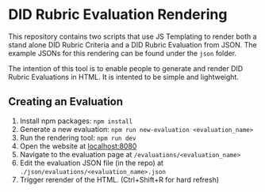# DID Rubric Evaluation Rendering

This repository contains two scripts that use JS Templating to render both a stand alone DID Rubric Criteria and a DID Rubric Evaluation from JSON. The example JSONs for this rendering can be found under the `json` folder.

The intention of this tool is to enable people to generate and render DID Rubric Evaluations in HTML. It is intented to be simple and lightweight. 

## Creating an Evaluation

1. Install npm packages: `npm install`
2. Generate a new evaluation: `npm run new-evaluation <evaluation_name>` 
3. Run the rendering tool: `npm run dev`
4. Open the website at [localhost:8080](http://localhost:8080)
5. Navigate to the evaluation page at `/evaluations/<evaluation_name>`
6. Edit the evaluation JSON file (in the repo) at `./json/evaluations/<evaluation_name>.json`
7. Trigger rerender of the HTML. (Ctrl+Shift+R for hard refresh)


